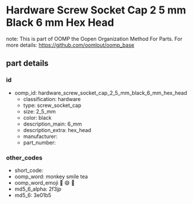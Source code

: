 # Hardware Screw Socket Cap 2 5 mm Black 6 mm Hex Head  

note: This is part of OOMP the Oopen Organization Method For Parts. For more details: https://github.com/oomlout/oomp_base

##  part details





### id
* oomp_id: hardware_screw_socket_cap_2_5_mm_black_6_mm_hex_head
  * classification: hardware
  * type: screw_socket_cap
  * size: 2_5_mm
  * color: black
  * description_main: 6_mm
  * description_extra: hex_head
  * manufacturer: 
  * part_number: 

### other_codes
* short_code: 
* oomp_word: monkey smile tea
* oomp_word_emoji :monkey: :smile: :tea:
* md5_6_alpha: 2f3jp
* md5_6: 3e01b5